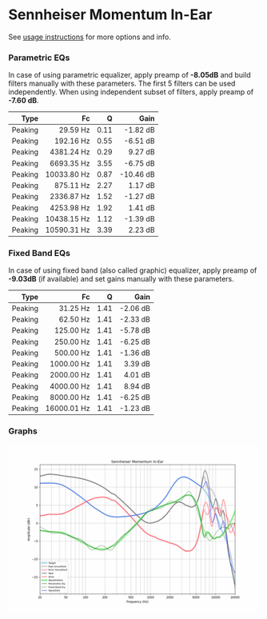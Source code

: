 # Sennheiser Momentum In-Ear
See [usage instructions](https://github.com/jaakkopasanen/AutoEq#usage) for more options and info.

### Parametric EQs
In case of using parametric equalizer, apply preamp of **-8.05dB** and build filters manually
with these parameters. The first 5 filters can be used independently.
When using independent subset of filters, apply preamp of **-7.60 dB**.

| Type    | Fc          |    Q | Gain      |
|--------:|------------:|-----:|----------:|
| Peaking | 29.59 Hz    | 0.11 | -1.82 dB  |
| Peaking | 192.16 Hz   | 0.55 | -6.51 dB  |
| Peaking | 4381.24 Hz  | 0.29 | 9.27 dB   |
| Peaking | 6693.35 Hz  | 3.55 | -6.75 dB  |
| Peaking | 10033.80 Hz | 0.87 | -10.46 dB |
| Peaking | 875.11 Hz   | 2.27 | 1.17 dB   |
| Peaking | 2336.87 Hz  | 1.52 | -1.27 dB  |
| Peaking | 4253.98 Hz  | 1.92 | 1.41 dB   |
| Peaking | 10438.15 Hz | 1.12 | -1.39 dB  |
| Peaking | 10590.31 Hz | 3.39 | 2.23 dB   |

### Fixed Band EQs
In case of using fixed band (also called graphic) equalizer, apply preamp of **-9.03dB**
(if available) and set gains manually with these parameters.

| Type    | Fc          |    Q | Gain     |
|--------:|------------:|-----:|---------:|
| Peaking | 31.25 Hz    | 1.41 | -2.06 dB |
| Peaking | 62.50 Hz    | 1.41 | -2.33 dB |
| Peaking | 125.00 Hz   | 1.41 | -5.78 dB |
| Peaking | 250.00 Hz   | 1.41 | -6.25 dB |
| Peaking | 500.00 Hz   | 1.41 | -1.36 dB |
| Peaking | 1000.00 Hz  | 1.41 | 3.39 dB  |
| Peaking | 2000.00 Hz  | 1.41 | 4.01 dB  |
| Peaking | 4000.00 Hz  | 1.41 | 8.94 dB  |
| Peaking | 8000.00 Hz  | 1.41 | -6.25 dB |
| Peaking | 16000.01 Hz | 1.41 | -1.23 dB |

### Graphs
![](./Sennheiser%20Momentum%20In-Ear.png)